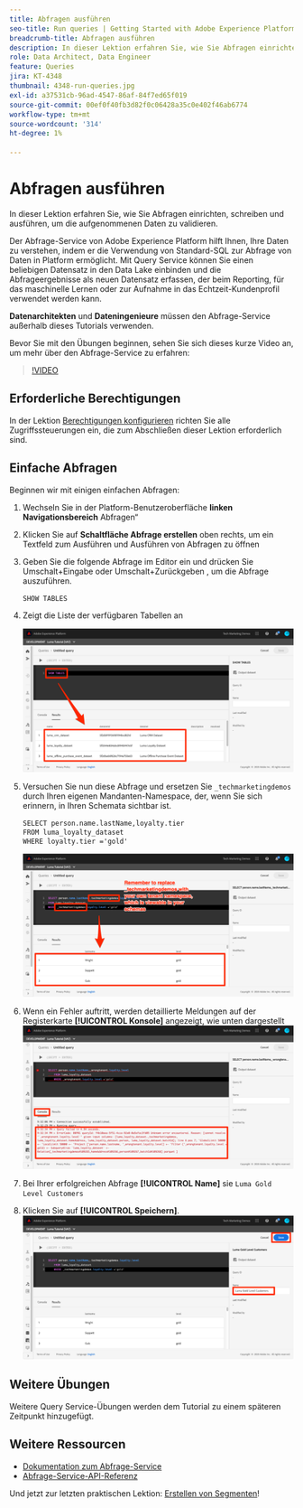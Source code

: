 ```yaml
---
title: Abfragen ausführen
seo-title: Run queries | Getting Started with Adobe Experience Platform for Data Architects and Data Engineers
breadcrumb-title: Abfragen ausführen
description: In dieser Lektion erfahren Sie, wie Sie Abfragen einrichten, schreiben und ausführen, um die aufgenommenen Daten zu validieren.
role: Data Architect, Data Engineer
feature: Queries
jira: KT-4348
thumbnail: 4348-run-queries.jpg
exl-id: a37531cb-96ad-4547-86af-84f7ed65f019
source-git-commit: 00ef0f40fb3d82f0c06428a35c0e402f46ab6774
workflow-type: tm+mt
source-wordcount: '314'
ht-degree: 1%

---
```


# Abfragen ausführen

<!-- 15 min-->
In dieser Lektion erfahren Sie, wie Sie Abfragen einrichten, schreiben und ausführen, um die aufgenommenen Daten zu validieren.

Der Abfrage-Service von Adobe Experience Platform hilft Ihnen, Ihre Daten zu verstehen, indem er die Verwendung von Standard-SQL zur Abfrage von Daten in Platform ermöglicht. Mit Query Service können Sie einen beliebigen Datensatz in den Data Lake einbinden und die Abfrageergebnisse als neuen Datensatz erfassen, der beim Reporting, für das maschinelle Lernen oder zur Aufnahme in das Echtzeit-Kundenprofil verwendet werden kann.

**Datenarchitekten** und **Dateningenieure** müssen den Abfrage-Service außerhalb dieses Tutorials verwenden.

Bevor Sie mit den Übungen beginnen, sehen Sie sich dieses kurze Video an, um mehr über den Abfrage-Service zu erfahren:
>[!VIDEO](https://video.tv.adobe.com/v/29795?learn=on)

## Erforderliche Berechtigungen

In der Lektion [Berechtigungen konfigurieren](configure-permissions.md) richten Sie alle Zugriffssteuerungen ein, die zum Abschließen dieser Lektion erforderlich sind.

<!-- Settings > **[!UICONTROL Services]** > **[!UICONTROL Query Service]**
* Permission items Data Management > **[!UICONTROL View Datasets]** and  **[!UICONTROL Manage Datasets]**
* Permission item Sandboxes > `Luma Tutorial`
* User-role access to the `Luma Tutorial Platform` product profile
-->

## Einfache Abfragen

Beginnen wir mit einigen einfachen Abfragen:

1. Wechseln Sie in der Platform-Benutzeroberfläche **linken Navigationsbereich** Abfragen“
1. Klicken Sie auf **Schaltfläche Abfrage erstellen** oben rechts, um ein Textfeld zum Ausführen und Ausführen von Abfragen zu öffnen
1. Geben Sie die folgende Abfrage im Editor ein und drücken Sie Umschalt+Eingabe oder Umschalt+Zurückgeben , um die Abfrage auszuführen.

   ```
   SHOW TABLES
   ```

1. Zeigt die Liste der verfügbaren Tabellen an

   ![TABELLENABFRAGE ANZEIGEN](assets/queries-showTables.png)


1. Versuchen Sie nun diese Abfrage und ersetzen Sie `_techmarketingdemos` durch Ihren eigenen Mandanten-Namespace, der, wenn Sie sich erinnern, in Ihren Schemata sichtbar ist.

   ```
   SELECT person.name.lastName,loyalty.tier
   FROM luma_loyalty_dataset
   WHERE loyalty.tier ='gold'
   ```

   ![SELECT-Daten aus dem Treueprogramm-Datensatz](assets/queries-loyaltySelect.png)

1. Wenn ein Fehler auftritt, werden detaillierte Meldungen auf der Registerkarte **[!UICONTROL Konsole]** angezeigt, wie unten dargestellt
   ![Fehler in der Abfrage](assets/queries-error.png)

1. Bei Ihrer erfolgreichen Abfrage **[!UICONTROL Name]** sie `Luma Gold Level Customers`
1. Klicken Sie auf **[!UICONTROL Speichern]**.
   ![Speichern der Abfrage](assets/queries-loyaltySelect-save.png)


<!--SELECT COUNT(DISTINCT (_techmarketingdemos.systemIdentifier.loyaltyId)) FROM luma_loyalty_dataset 


SELECT _techmarketingdemos.systemIdentifier.loyaltyId, COUNT(_techmarketingdemos.systemIdentifier.loyaltyId)
FROM luma_loyalty_dataset 
GROUP BY _techmarketingdemos.systemIdentifier.loyaltyId
HAVING COUNT(_techmarketingdemos.systemIdentifier.loyaltyId) > 1;-->

## Weitere Übungen

Weitere Query Service-Übungen werden dem Tutorial zu einem späteren Zeitpunkt hinzugefügt.
<!--
## Join Datasets

In this exercise, we will join two datasets `Luma Loyalty Dataset` and `Luma Offline Purchase` to get list of gold customers who have spend over $500 dollars in one purchase.

1. Create a new query
1. Copy and paste following query in query editor and execute, again replacing `_techmarketingdemos` with your own tenant namespace
    
    ```
    SELECT DISTINCT lopd.commerce.order.purchaseID as PurchaseId ,
        lld.person.name.firstName as LastName ,
        lld.person.name.lastName as LastName ,
        lopd.personalEmail.address as email,
        lopd.commerce.order.priceTotal as Total

    FROM luma_loyalty_dataset lld
    JOIN luma_offline_purchase_event_dataset lopd
    ON lopd._techmarketingdemos.systemIdentifier.loyaltyId = lld._techmarketingdemos.systemIdentifier.loyaltyId

    WHERE lld._techmarketingdemos.loyalty.level ='gold' AND lopd.commerce.order.priceTotal >500;
    ```

1. You should get list of Gold Customers who have spend over $500 in single purchase.

## Output datasets

1. Select on Output Dataset button
1. Provide name and description to the dataset
1. Save.
1. Go to **Datasets** under **Data Management** to find new dataset created.

-->
<!--Add content for Adobe Defined Functions-->

## Weitere Ressourcen

* [Dokumentation zum Abfrage-Service](https://experienceleague.adobe.com/docs/experience-platform/query/home.html?lang=de)
* [Abfrage-Service-API-Referenz](https://www.adobe.io/experience-platform-apis/references/query-service/)

Und jetzt zur letzten praktischen Lektion: [Erstellen von Segmenten](build-segments.md)!

